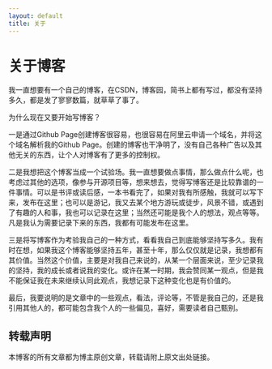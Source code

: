 ```yaml
---
layout: default
title: 关于
---
```

# 关于博客

我一直想要有一个自己的博客，在CSDN，博客园，简书上都有写过，都没有坚持多久，都是发了寥寥数篇，就草草了事了。

为什么现在又要开始写博客？

一是通过Github Page创建博客很容易，也很容易在阿里云申请一个域名，并将这个域名解析我的Github Page。创建的博客也干净明了，没有自己各种广告以及其他无关的东西，让个人对博客有了更多的控制权。

二是我想把这个博客当成一个试验场。我一直想要做点事情，那么做点什么呢，也考虑过其他的选项，像参与开源项目等，想来想去，觉得写博客还是比较靠谱的一件事情。可以是书评或读后感，一本书看完了，如果对我有所感触，我就可以写下来，发布在这里；也可以是游记，我又去某个地方游玩或徒步，风景不错，或遇到了有趣的人和事，我也可以记录在这里；当然还可能是我个人的想法，观点等等。凡是我认为需要记录下来的东西，我都有可能发布在这里。

三是将写博客作为考验我自己的一种方式，看看我自己到底能够坚持写多久。我有时在想，如果我这个博客能够坚持五年，甚至十年，那么仅仅就是记录，我想都有其价值。当然这个价值，主要是对我自己来说的，从某一个层面来说，至少记录我的坚持，我的成长或者说我的变化。或许在某一时期，我会赞同某一观点，但是我不能保证我在未来继续认同此观点，我想记录下这种变化也是有价值的。

最后，我要说明的是文章中的一些观点，看法，评论等，不管是我自己的，还是我引用其他人的，都可能包含我个人的一些偏见，喜好，需要读者自己甄别。

## 转载声明
本博客的所有文章都为博主原创文章，转载请附上原文出处链接。
